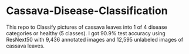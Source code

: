 # Cassava-Disease-Classification
This repo to Classify pictures of cassava leaves into 1 of 4 disease categories or healthy (5 classes). 
I got 90.9% test accuracy using ResNext50 with 9,436 annotated images and 12,595 unlabeled images of cassava leaves.
